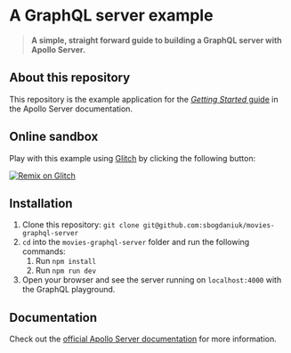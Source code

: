 # A GraphQL server example

>  **A simple, straight forward guide to building a GraphQL server with Apollo Server.**

## About this repository

This repository is the example application for the [_Getting Started_ guide](https://www.apollographql.com/docs/apollo-server/v2/getting-started.html) in the Apollo Server documentation.

## Online sandbox

Play with this example using [Glitch](https://glitch.com/) by clicking the following button:

[![Remix on Glitch](https://cdn.glitch.com/2703baf2-b643-4da7-ab91-7ee2a2d00b5b%2Fremix-button.svg)](https://glitch.com/edit/#!/import/github/sbogdaniuk/rest-api)

## Installation

1. Clone this repository: `git clone git@github.com:sbogdaniuk/movies-graphql-server`
2. `cd` into the `movies-graphql-server` folder and run the following commands:
    1. Run `npm install`
    2. Run `npm run dev`
3. Open your browser and see the server running on `localhost:4000` with the GraphQL playground.

## Documentation

Check out the [official Apollo Server documentation](https://www.apollographql.com/docs/apollo-server/v2/) for more information.
